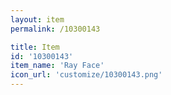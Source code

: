 ```yaml
---
layout: item
permalink: /10300143

title: Item
id: '10300143'
item_name: 'Ray Face'
icon_url: 'customize/10300143.png'
---
```

